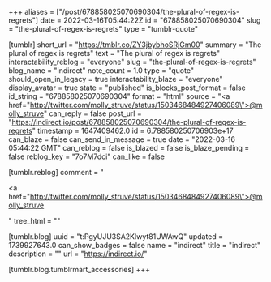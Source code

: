 +++
aliases = ["/post/678858025070690304/the-plural-of-regex-is-regrets"]
date = 2022-03-16T05:44:22Z
id = "678858025070690304"
slug = "the-plural-of-regex-is-regrets"
type = "tumblr-quote"

[tumblr]
short_url = "https://tmblr.co/ZY3jbybhoSRjGm00"
summary = "The plural of regex is regrets"
text = "The plural of regex is regrets"
interactability_reblog = "everyone"
slug = "the-plural-of-regex-is-regrets"
blog_name = "indirect"
note_count = 1.0
type = "quote"
should_open_in_legacy = true
interactability_blaze = "everyone"
display_avatar = true
state = "published"
is_blocks_post_format = false
id_string = "678858025070690304"
format = "html"
source = "<a href=\"http://twitter.com/molly_struve/status/1503468484927406089\">@molly_struve</a>"
can_reply = false
post_url = "https://indirect.io/post/678858025070690304/the-plural-of-regex-is-regrets"
timestamp = 1647409462.0
id = 6.788580250706903e+17
can_blaze = false
can_send_in_message = true
date = "2022-03-16 05:44:22 GMT"
can_reblog = false
is_blazed = false
is_blaze_pending = false
reblog_key = "7o7M7dci"
can_like = false

[tumblr.reblog]
comment = "<p><a href=\"http://twitter.com/molly_struve/status/1503468484927406089\">@molly_struve</a></p>"
tree_html = ""

[tumblr.blog]
uuid = "t:PgyUJU3SA2Klwyt81UWAwQ"
updated = 1739927643.0
can_show_badges = false
name = "indirect"
title = "indirect"
description = ""
url = "https://indirect.io/"

[tumblr.blog.tumblrmart_accessories]
+++
